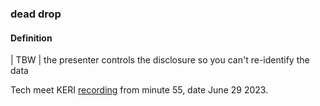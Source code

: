 ### dead drop

<h4>Definition</h4><p>| TBW | the presenter controls the disclosure so you can&#39;t re-identify the data</p><p>Tech meet KERI <a href="https://hackmd.io/-soUScAqQEaSw5MJ71899w#2023-06-27">recording</a> from minute 55, date June 29 2023.</p>